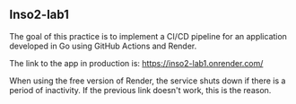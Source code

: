 ## Inso2-lab1
The goal of this practice is to implement a CI/CD pipeline for an application developed in Go using GitHub Actions and Render.

The link to the app in production is: https://inso2-lab1.onrender.com/

When using the free version of Render, the service shuts down if there is a period of inactivity. If the previous link doesn't work, this is the reason.